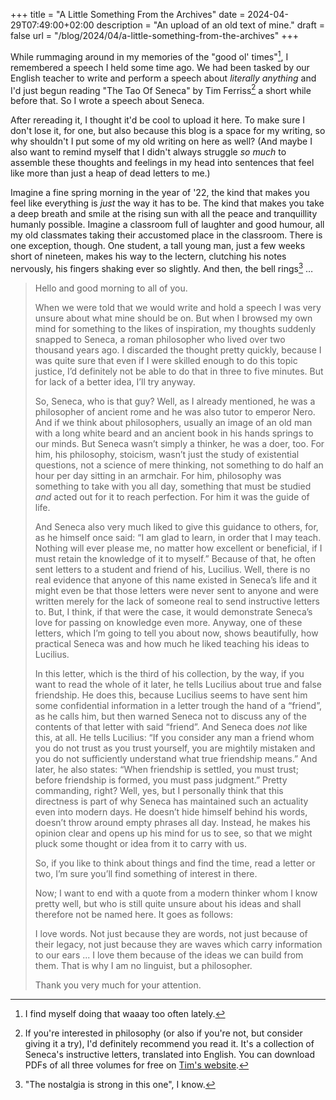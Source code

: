 +++
title = "A Little Something From the Archives"
date = 2024-04-29T07:49:00+02:00
description = "An upload of an old text of mine."
draft = false
url = "/blog/2024/04/a-little-something-from-the-archives"
+++

While rummaging around in my memories of the "good ol' times"[^1], I remembered
a speech I held some time ago. We had been tasked by our English teacher to
write and perform a speech about *literally anything* and I'd just begun
reading "The Tao Of Seneca" by Tim Ferriss[^2] a short while before that. So I
wrote a speech about Seneca.

[^1]: I find myself doing that waaay too often lately.

[^2]: If you're interested in philosophy (or also if you're not, but consider
    giving it a try), I'd definitely recommend you read it. It's a collection
    of Seneca's instructive letters, translated into English. You can download
    PDFs of all three volumes for free on [Tim's
    website](https://tim.blog/2017/07/06/tao-of-seneca/).

After rereading it, I thought it'd be cool to upload it here. To make sure I
don't lose it, for one, but also because this blog is a space for my writing, so
why shouldn't I put some of my old writing on here as well? (And maybe I also
want to remind myself that I didn't always struggle *so much* to assemble these
thoughts and feelings in my head into sentences that feel like more than just a
heap of dead letters to me.)

Imagine a fine spring morning in the year of '22, the kind that makes you feel
like everything is *just* the way it has to be. The kind that makes you take a
deep breath and smile at the rising sun with all the peace and tranquillity
humanly possible. Imagine a classroom full of laughter and good humour, all my
old classmates taking their accustomed place in the classroom. There is one
exception, though. One student, a tall young man, just a few weeks short of
nineteen, makes his way to the lectern, clutching his notes nervously, his
fingers shaking ever so slightly. And then, the bell rings[^3] &#x2026;

[^3]: "The nostalgia is strong in this one", I know.


> Hello and good morning to all of you.
> 
> When we were told that we would write and hold a speech I was very unsure about
> what mine should be on. But when I browsed my own mind for something to the
> likes of inspiration, my thoughts suddenly snapped to Seneca, a roman
> philosopher who lived over two thousand years ago. I discarded the thought
> pretty quickly, because I was quite sure that even if I were skilled enough to
> do this topic justice, I’d definitely not be able to do that in three to five
> minutes. But for lack of a better idea, I’ll try anyway.
> 
> So, Seneca, who is that guy? Well, as I already mentioned, he was a philosopher
> of ancient rome and he was also tutor to emperor Nero. And if we think about
> philosophers, usually an image of an old man with a long white beard and an
> ancient book in his hands springs to our minds. But Seneca wasn’t simply a
> thinker, he was a doer, too. For him, his philosophy, stoicism, wasn’t just the
> study of existential questions, not a science of mere thinking, not something to
> do half an hour per day sitting in an armchair. For him, philosophy was
> something to take with you all day, something that must be studied *and* acted
> out for it to reach perfection. For him it was the guide of life.
> 
> And Seneca also very much liked to give this guidance to others, for, as he
> himself once said: “I am glad to learn, in order that I may teach. Nothing will
> ever please me, no matter how excellent or beneficial, if I must retain the
> knowledge of it to myself.” Because of that, he often sent letters to a student
> and friend of his, Lucilius. Well, there is no real evidence that anyone of this
> name existed in Seneca’s life and it might even be that those letters were never
> sent to anyone and were written merely for the lack of someone real to send
> instructive letters to. But, I think, if that were the case, it would
> demonstrate Seneca’s love for passing on knowledge even more. Anyway, one of
> these letters, which I’m going to tell you about now, shows beautifully, how
> practical Seneca was and how much he liked teaching his ideas to Lucilius.
> 
> In this letter, which is the third of his collection, by the way, if you want to
> read the whole of it later, he tells Lucilius about true and false friendship.
> He does this, because Lucilius seems to have sent him some confidential
> information in a letter trough the hand of a “friend”, as he calls him, but then
> warned Seneca not to discuss any of the contents of that letter with said
> “friend”. And Seneca does *not* like this, at all. He tells Lucilius: “If you
> consider any man a friend whom you do not trust as you trust yourself, you are
> mightily mistaken and you do not sufficiently understand what true friendship
> means.” And later, he also states: “When friendship is settled, you must trust;
> before friendship is formed, you must pass judgment.” Pretty commanding, right?
> Well, yes, but I personally think that this directness is part of why Seneca has
> maintained such an actuality even into modern days. He doesn’t hide himself
> behind his words, doesn’t throw around empty phrases all day. Instead, he makes
> his opinion clear and opens up his mind for us to see, so that we might pluck
> some thought or idea from it to carry with us.
> 
> So, if you like to think about things and find the time, read a letter or two,
> I’m sure you’ll find something of interest in there.
> 
> Now; I want to end with a quote from a modern thinker whom I know pretty well,
> but who is still quite unsure about his ideas and shall therefore not be named
> here. It goes as follows:
> 
> I love words. Not just because they are words, not just because of their legacy,
> not just because they are waves which carry information to our ears ... I love
> them because of the ideas we can build from them. That is why I am no linguist,
> but a philosopher.
>
> Thank you very much for your attention.
